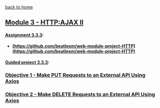 [back to home](https://github.com/beatlesm/)

## [Module 3 - HTTP:AJAX II](https://github.com/beatlesm/web/tree/main/3.3/Module333)

#### [Assignment 3.3.3](https://github.com/beatlesm/web/tree/main/3.3/Module333/Assignment333):

-   **[https://github.com/beatlesm/web-module-project-HTTP](https://github.com/beatlesm/web-module-project-HTTP)**
   
#### [Guided project 3.3.3](https://github.com/beatlesm/web/tree/main/3.3/Module333/guided333):


### [Objective 1 - Make PUT Requests to an External API Using Axios](./Objects/Object_1.md)

### [Objective 2 - Make DELETE Requests to an External API Using Axios](./Objects/Object_2.md)

